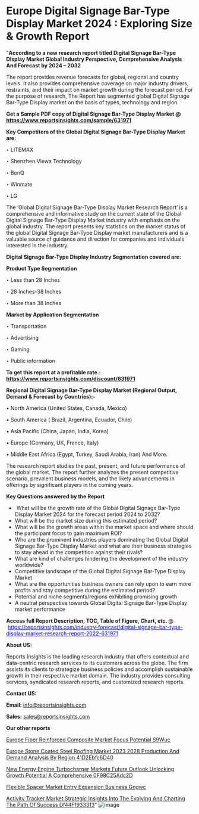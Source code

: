 # Europe Digital Signage Bar-Type Display Market 2024 : Exploring Size & Growth Report

"<strong>According to a new research report titled Digital Signage Bar-Type Display Market Global Industry Perspective, Comprehensive Analysis And Forecast by 2024 – 2032</strong>

The report provides revenue forecasts for global, regional and country levels. It also provides comprehensive coverage on major industry drivers, restraints, and their impact on market growth during the forecast period. For the purpose of research, The Report has segmented global Digital Signage Bar-Type Display market on the basis of types, technology and region

<strong>Get a Sample PDF copy of Digital Signage Bar-Type Display Market </strong><strong>@<a href=https://www.reportsinsights.com/sample/631971 style=color:#0000ff;> https://www.reportsinsights.com/sample/631971</a></strong></font>

<strong>Key Competitors of the Global Digital Signage Bar-Type Display Market are:</strong>

‣ LITEMAX

‣ Shenzhen Viewa Technology

‣ BenQ

‣ Winmate

‣ LG

The ‘Global Digital Signage Bar-Type Display Market Research Report’ is a comprehensive and informative study on the current state of the Global Digital Signage Bar-Type Display Market industry with emphasis on the global industry. The report presents key statistics on the market status of the global Digital Signage Bar-Type Display market manufacturers and is a valuable source of guidance and direction for companies and individuals interested in the industry.

<strong>Digital Signage Bar-Type Display Industry Segmentation covered are:</strong>

<strong>Product Type Segmentation</strong>

‣    Less than 28 Inches

‣ 28 Inches-38 Inches

‣ More than 38 Inches

<strong>Market by Application Segmentation</strong>

‣   Transportation

‣ Advertising

‣ Gaming

‣ Public information

<strong>To get this report at a profitable rate.: <a href=https://www.reportsinsights.com/discount/631971 style=color:#0000ff;>https://www.reportsinsights.com/discount/631971</a></strong></font>

<strong>Regional Digital Signage Bar-Type Display Market (Regional Output, Demand &amp; Forecast by Countries):-</strong>

• North America (United States, Canada, Mexico)

• South America ( Brazil, Argentina, Ecuador, Chile)

• Asia Pacific (China, Japan, India, Korea)

• Europe (Germany, UK, France, Italy)

• Middle East Africa (Egypt, Turkey, Saudi Arabia, Iran) And More.

The research report studies the past, present, and future performance of the global market. The report further analyzes the present competitive scenario, prevalent business models, and the likely advancements in offerings by significant players in the coming years.

<strong>Key Questions answered by the Report</strong>
<ul>
  <li> What will be the growth rate of the Global Digital Signage Bar-Type Display Market 2024 for the forecast period 2024 to 2032?</li>
  <li>What will be the market size during this estimated period?</li>
  <li>What will be the growth areas within the market space and where should the participant focus to gain maximum ROI?</li>
  <li>Who are the prominent industries players dominating the Global Digital Signage Bar-Type Display Market and what are their business strategies to stay ahead in the competition against their rivals?</li>
  <li>What are kind of challenges hindering the development of the industry worldwide?</li>
  <li>Competitive landscape of the Global Digital Signage Bar-Type Display Market</li>
  <li>What are the opportunities business owners can rely upon to earn more profits and stay competitive during the estimated period?</li>
  <li>Potential and niche segments/regions exhibiting promising growth</li>
  <li>A neutral perspective towards Global Digital Signage Bar-Type Display market performance</li>
</ul>
<strong>Access full Report Description, TOC, Table of Figure, Chart, etc. </strong>@  <a href=https://reportsinsights.com/industry-forecast/digital-signage-bar-type-display-market-research-report-2022-631971 style=color:#0000ff;>https://reportsinsights.com/industry-forecast/digital-signage-bar-type-display-market-research-report-2022-631971</a></font>

<strong><strong>About US</strong>:</strong>

Reports Insights is the leading research industry that offers contextual and data-centric research services to its customers across the globe. The firm assists its clients to strategize business policies and accomplish sustainable growth in their respective market domain. The industry provides consulting services, syndicated research reports, and customized research reports.

<strong>Contact US:</strong>

<p class=""""><b>Email:</b> <a href=mailto:info@reportsinsights.com>info@reportsinsights.com</a></p>
<p class=""""><b>Sales:</b> <a href=mailto:sales@reportsinsights.com>sales@reportsinsights.com</a></p>

<strong>Our other reports</strong>

<a href=https://www.linkedin.com/pulse/europe-fiber-reinforced-composite-market-focus-potential-s9wuc/>Europe Fiber Reinforced Composite Market Focus Potential S9Wuc</a>

<a href=https://medium.com/@aryawankhede943/europe-stone-coated-steel-roofing-market-2023-2028-production-and-demand-analysis-by-region-41d2ebfc6d40>Europe Stone Coated Steel Roofing Market 2023 2028 Production And Demand Analysis By Region 41D2Ebfc6D40</a>

<a href=https://medium.com/@jadhaosuchit578/new-energy-engine-turbocharger-markets-future-outlook-unlocking-growth-potential-a-comprehensive-0f98c25adc2d>New Energy Engine Turbocharger Markets Future Outlook Unlocking Growth Potential A Comprehensive 0F98C25Adc2D</a>

<a href=https://www.linkedin.com/pulse/flexible-spacer-market-entry-expansion-business-gngwc/>Flexible Spacer Market Entry Expansion Business Gngwc</a>

<a href=https://medium.com/@ruchikakadam73/activity-tracker-market-strategic-insights-into-the-evolving-and-charting-the-path-of-success-df44ff933313>Activity Tracker Market Strategic Insights Into The Evolving And Charting The Path Of Success Df44Ff933313</a>"
![image](https://github.com/aakesh123242/RIMarket/assets/158431203/de3e2ef2-94b8-43e4-bb45-40f11d320f5c)
